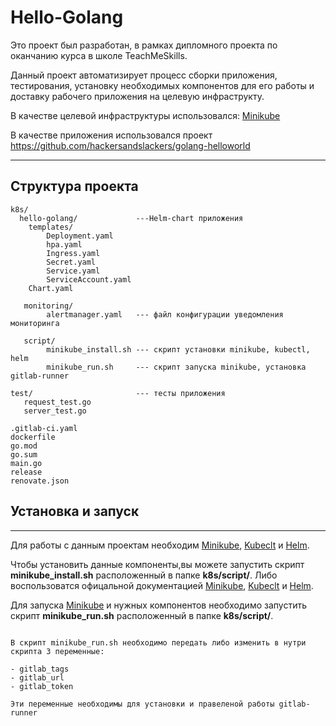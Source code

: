 # Hello-Golang
Это проект был разработан, в рамках дипломного проекта по оканчанию курса в школе TeachMeSkills.

Данный проект автоматизирует процесс сборки приложения, тестирования, установку необходимых компонентов для его работы и доставку рабочего приложения на целевую инфраструкту.

В качестве целевой инфраструктуры использовался: [Minikube](https://minikube.sigs.k8s.io/docs/start/)

В качестве приложения использовался проект https://github.com/hackersandslackers/golang-helloworld

---
## Структура проекта
```no-highlight
k8s/
  hello-golang/			    ---Helm-chart приложения
	templates/
		Deployment.yaml
		hpa.yaml
		Ingress.yaml
		Secret.yaml
		Service.yaml
		ServiceAccount.yaml
	Chart.yaml

   monitoring/					
		alertmanager.yaml 	--- файл конфигурации уведомления мониторинга 

   script/
		minikube_install.sh --- скрипт установки minikube, kubectl, helm
		minikube_run.sh		--- скрипт запуска minikube, установка gitlab-runner

test/ 						--- тесты приложения 
   request_test.go
   server_test.go

.gitlab-ci.yaml
dockerfile
go.mod
go.sum
main.go
release
renovate.json
```

## Установка и запуск 
---
Для работы с данным проектам необходим  [Minikube](https://minikube.sigs.k8s.io/docs/start/), [Kubeclt](https://kubernetes.io/ru/docs/tasks/tools/install-kubectl/) и [Helm](https://helm.sh/).

Чтобы установить данные компоненты,вы можете запустить скрипт **minikube_install.sh** расположенный в папке **k8s/script/**.
Либо воспользоватся офицальной документацией [Minikube](https://minikube.sigs.k8s.io/docs/start/), [Kubeclt](https://kubernetes.io/ru/docs/tasks/tools/install-kubectl/) и [Helm](https://helm.sh/).

Для запуска [Minikube](https://minikube.sigs.k8s.io/docs/start/) и нужных компонентов необходимо запустить скрипт **minikube_run.sh** расположенный в папке **k8s/script/**.

```no-highlight

В скрипт minikube_run.sh необходимо передать либо изменить в нутри скрипта 3 переменные:

- gitlab_tags
- gitlab_url
- gitlab_token

Эти переменные необходимы для установки и правеленой работы gitlab-runner

```

